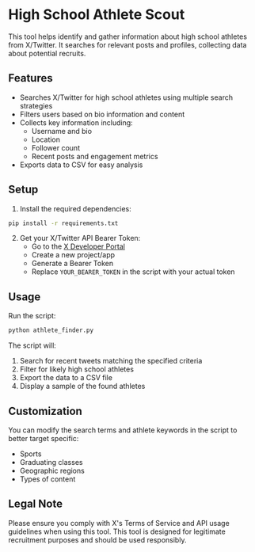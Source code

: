 # High School Athlete Scout

This tool helps identify and gather information about high school athletes from X/Twitter. It searches for relevant posts and profiles, collecting data about potential recruits.

## Features

- Searches X/Twitter for high school athletes using multiple search strategies
- Filters users based on bio information and content
- Collects key information including:
  - Username and bio
  - Location
  - Follower count
  - Recent posts and engagement metrics
- Exports data to CSV for easy analysis

## Setup

1. Install the required dependencies:
```bash
pip install -r requirements.txt
```

2. Get your X/Twitter API Bearer Token:
   - Go to the [X Developer Portal](https://developer.twitter.com/en/portal/dashboard)
   - Create a new project/app
   - Generate a Bearer Token
   - Replace `YOUR_BEARER_TOKEN` in the script with your actual token

## Usage

Run the script:
```bash
python athlete_finder.py
```

The script will:
1. Search for recent tweets matching the specified criteria
2. Filter for likely high school athletes
3. Export the data to a CSV file
4. Display a sample of the found athletes

## Customization

You can modify the search terms and athlete keywords in the script to better target specific:
- Sports
- Graduating classes
- Geographic regions
- Types of content

## Legal Note

Please ensure you comply with X's Terms of Service and API usage guidelines when using this tool. This tool is designed for legitimate recruitment purposes and should be used responsibly.
